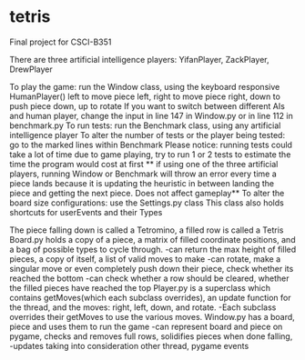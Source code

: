 # tetris
Final project for CSCI-B351

There are three artificial intelligence players: YifanPlayer, ZackPlayer, DrewPlayer

To play the game: run the Window class, using the keyboard responsive HumanPlayer()
  left to move piece left, right to move piece right, down to push piece down, up to rotate
If you want to switch between different AIs and human player, change the input in line 147 in Window.py or in line 112 in benchmark.py
To run tests: run the Benchmark class, using any artificial intelligence player
  To alter the number of tests or the player being tested: go to the marked lines within Benchmark
Please notice: running tests could take a lot of time due to game playing, try to run 1 or 2 tests to estimate the time the program would cost at first
** if using one of the three artificial players, running Window or Benchmark will throw
    an error every time a piece lands because it is updating the heuristic in between
    landing the piece and getting the next piece. Does not affect gameplay**
To alter the board size configurations: use the Settings.py class
  This class also holds shortcuts for userEvents and their Types

The piece falling down is called a Tetromino, a filled row is called a Tetris
Board.py holds a copy of a piece, a matrix of filled coordinate positions, and a bag of possible types to cycle through.
  -can return the max height of filled pieces, a copy of itself, a list of valid moves to make
  -can rotate, make a singular move or even completely push down their piece, check whether its reached the bottom
  -can check whether a row should be cleared, whether the filled pieces have reached the top
Player.py is a superclass which contains getMoves(which each subclass overrides), an update function for 
  the thread, and the moves: right, left, down, and rotate. 
  -Each subclass overrides their getMoves to use the various moves.
Window.py has a board, piece and uses them to run the game
  -can represent board and piece on pygame, checks and removes full rows, solidifies pieces when done falling, 
  -updates taking into consideration other thread, pygame events
